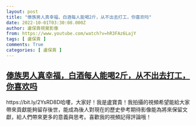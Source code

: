 ```yaml
---
layout: post
title: "傣族男人真幸福，白酒每人能喝2斤，从不出去打工，你喜欢吗"
date: 2022-10-01T03:30:08.000Z
author: 盧保貴視覺影像
from: https://www.youtube.com/watch?v=hR3FAz6LajY
tags: [ 盧保貴 ]
comments: True
categories: [ 盧保貴 ]
---
```

<!--1664595008000-->
[傣族男人真幸福，白酒每人能喝2斤，从不出去打工，你喜欢吗](https://www.youtube.com/watch?v=hR3FAz6LajY)
------

<div>
https://bit.ly/2YsRD8D哈嘍，大家好！我是盧寶貴！我拍攝的視頻希望能給大家帶來貢獻能夠留存後世，能成為後人對現在的歷史參考期待影像能為將來保留文獻，給人們帶來更多的意義與思考。喜歡我的視頻記得評論哦！
</div>
